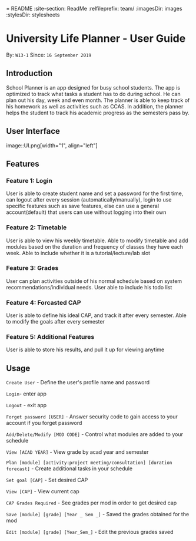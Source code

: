= README
:site-section: ReadMe
:relfileprefix: team/
:imagesDir: images
:stylesDir: stylesheets

# University Life Planner - User Guide
By: `W13-1`   Since: `16 September 2019`

## Introduction
School Planner is an app designed for busy school students. The app is optimized to track what tasks a student has to do during school. He can plan out his day, week and even month. The planner is able to keep track of his homework as well as activities such as CCAS. In addition, the planner helps the student to track his academic progress as the semesters pass by.

## User Interface
image::UI.png[width="1", align="left"]

## Features 

### Feature 1: Login 
User is able to create student name and set a password for the first time, can logout after every session (automatically/manually), login to use specific features such as save features, else can use a general account(default) that users can use without logging into their own


### Feature 2: Timetable 
User is able to view his weekly timetable. Able to modify timetable and add modules based on the duration and frequency of classes they have each week. Able to include whether it is a tutorial/lecture/lab slot


### Feature 3: Grades 
User can plan activities outside of his normal schedule based on system recommendations/individual needs. User able to include his todo list


### Feature 4: Forcasted CAP 
User is able to define his ideal CAP, and track it after every semester. Able to modify the goals after every semester

### Feature 5: Additional Features
User is able to store his results, and pull it up for viewing anytime

## Usage

`Create User` - Define the user's profile name and password

`Login`- enter app

`Logout` - exit app

`Forget password [USER]` - Answer security code to gain access to your account if you forget password

`Add/Delete/Modify [MOD CODE]` - Control what modules are added to your schedule

`View [ACAD YEAR]` - View grade by acad year and semester

`Plan [module] [activity:project meeting/consultation] [duration forecast]` - Create additional tasks in your schedule

`Set goal [CAP]` - Set desired CAP

`View [CAP]` - View current cap

`CAP Grades Required` - See grades per mod in order to get desired cap

`Save [module] [grade] [Year _ Sem _]` - Saved the grades obtained for the mod

`Edit [module] [grade] [Year_Sem_]` - Edit the previous grades saved
